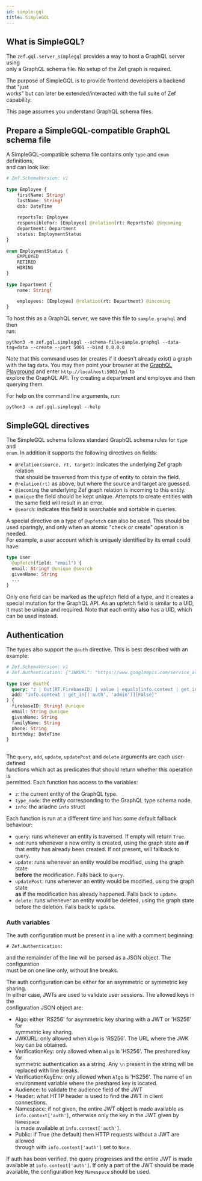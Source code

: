 ```yaml
---
id: simple-gql
title: SimpleGQL
---
```


  
  
## What is SimpleGQL?  
  
The `zef.gql.server_simplegql` provides a way to host a GraphQL server using  
only a GraphQL schema file. No setup of the Zef graph is required.  
  
The purpose of SimpleGQL is to provide frontend developers a backend that "just  
works" but can later be extended/interacted with the full suite of Zef capability.  
  
This page assumes you understand GraphQL schema files.  
  
## Prepare a SimpleGQL-compatible GraphQL schema file  
  
A SimpleGQL-compatible schema file contains only `type` and `enum` definitions,  
and can look like:  
  
```graphql sample.graphql  
# Zef.SchemaVersion: v1  
  
type Employee {  
    firstName: String!  
    lastName: String!  
    dob: DateTime  
      
    reportsTo: Employee  
    responsibleFor: [Employee] @relation(rt: ReportsTo) @incoming  
    department: Department  
    status: EmploymentStatus  
}  
  
enum EmploymentStatus {  
    EMPLOYED  
    RETIRED  
    HIRING  
}  
  
type Department {  
    name: String!  
      
    employees: [Employee] @relation(rt: Department) @incoming  
}  
```  
  
To host this as a GraphQL server, we save this file to `sample.graphql` and then  
run:  
```  
python3 -m zef.gql.simplegql --schema-file=sample.graphql --data-tag=data --create --port 5001 --bind 0.0.0.0  
```  
  
Note that this command uses (or creates if it doesn't already exist) a graph  
with the tag `data`. You may then point your browser at the [GraphQL  
Playground](https://graphqlbin.com) and enter `http://localhost:5001/gql` to  
explore the GraphQL API. Try creating a department and employee and then  
querying them.  
  
For help on the command line arguments, run:  
  
```  
python3 -m zef.gql.simplegql --help  
```  
  
## SimpleGQL directives  
  
The SimpleGQL schema follows standard GraphQL schema rules for `type` and  
`enum`. In addition it supports the following directives on fields:  
  
- `@relation(source, rt, target)`: indicates the underlying Zef graph relation  
  that should be traversed from this type of entity to obtain the field.  
- `@relation(rt)` as above, but where the source and target are guessed.  
- `@incoming` the underlying Zef graph relation is incoming to this entity.   
- `@unique` the field should be kept unique. Attempts to create entities with  
  the same field will result in an error.  
- `@search`: indicates this field is searchable and sortable in queries.  
  
A special directive on a type of `@upfetch` can also be used. This should be  
used sparingly, and only when an atomic "check or create" operation is needed.  
For example, a user account which is uniquely identified by its email could  
have:  
  
```graphql  
type User  
  @upfetch(field: "email") {  
  email: String! @unique @search  
  givenName: String  
  ...  
}  
```  
  
Only one field can be marked as the upfetch field of a type, and it creates a  
special mutation for the GraphQL API. As an upfetch field is similar to a UID,  
it must be unique and required. Note that each entity **also** has a UID, which  
can be used instead.  
  
## Authentication  
  
The types also support the `@auth` directive. This is best described with an  
example:  
  
```graphql  
# Zef.SchemaVersion: v1  
# Zef.Authentication: {"JWKURL": "https://www.googleapis.com/service_accounts/v1/jwk/securetoken@system.gserviceaccount.com", "Audience": "firebase-audience-here", "Header": "X-Auth-Token"}  
  
type User @auth(  
  query: "z | Out[RT.FirebaseID] | value | equals[info.context | get_in[('auth', 'USER_ID')][None] | collect]",  
  add: "info.context | get_in[('auth', 'admin')][False]"  
) {  
  firebaseID: String! @unique  
  email: String @unique  
  givenName: String  
  familyName: String  
  phone: String  
  birthday: DateTime  
}  
  
```  
  
The `query`, `add`, `update`, `updatePost` and `delete` arguments are each user-defined  
functions which act as predicates that should return whether this operation is  
permitted. Each function has access to the variables:  
- `z`: the current entity of the GraphQL type.  
- `type_node`: the entity corresponding to the GraphQL type schema node.  
- `info`: the ariadne `info` struct  
  
Each function is run at a different time and has some default fallback behaviour:  
  
- `query`: runs whenever an entity is traversed. If empty will return `True`.  
- `add`: runs whenever a new entity is created, using the graph state **as if**  
  that entity has already been created. If not present, will fallback to `query`.  
- `update`: runs whenever an entity would be modified, using the graph state  
  **before** the modification. Falls back to `query`.  
- `updatePost`: runs whenever an entity would be modified, using the graph state  
  **as if** the modification has already happened. Falls back to `update`.  
- `delete`: runs whenever an entity would be deleted, using the graph state  
  before the deletion. Falls back to `update`.  
    
    
### Auth variables  
  
The auth configuration must be present in a line with a comment beginning:  
```  
# Zef.Authentication:   
```  
and the remainder of the line will be parsed as a JSON object. The configuration  
must be on one line only, without line breaks.  
  
The auth configuration can be either for an asymmetric or symmetric key sharing.  
In either case, JWTs are used to validate user sessions. The allowed keys in the  
configuration JSON object are:  
  
- Algo: either 'RS256' for asymmetric key sharing with a JWT or 'HS256' for  
  symmetric key sharing.  
- JWKURL: only allowed when `Algo` is 'RS256'. The URL where the JWK key can be obtained.  
- VerificationKey: only allowed when `Algo` is 'HS256'. The preshared key for  
  symmetric authentication as a string. Any `\n` present in the string will be  
  replaced with line breaks.  
- VerificationKeyEnv: only allowed when `Algo` is 'HS256'. The name of an  
  environment variable where the preshared key is located.  
- Audience: to validate the audience field of the JWT  
- Header: what HTTP header is used to find the JWT in client connections.  
- Namespace: if not given, the entire JWT object is made available as  
  `info.context['auth']`, otherwise only the key in the JWT given by `Namespace`  
  is made available at `info.context['auth']`.  
- Public: if True (the default) then HTTP requests without a JWT are allowed  
  through with `info.context['auth']` set to `None`.  
  
If auth has been verified, the query progresses and the entire JWT is made  
available at `info.context['auth']`. If only a part of the JWT should be made  
available, the configuration key `Namespace` should be used.